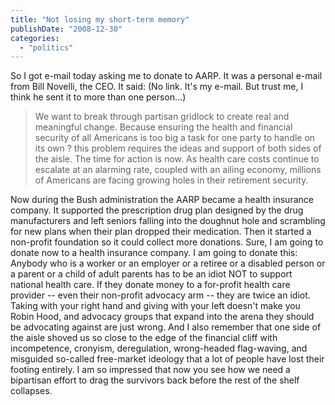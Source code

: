 ```yaml
---
title: "Not losing my short-term memory"
publishDate: "2008-12-30"
categories: 
  - "politics"
---
```


So I got e-mail today asking me to donate to AARP. It was a personal e-mail from Bill Novelli, the CEO. It said: (No link. It's my e-mail. But trust me, I think he sent it to more than one person...)

> We want to break through partisan gridlock to create real and meaningful change. Because ensuring the health and financial security of all Americans is too big a task for one party to handle on its own ? this problem requires the ideas and support of both sides of the aisle. The time for action is now. As health care costs continue to escalate at an alarming rate, coupled with an ailing economy, millions of Americans are facing growing holes in their retirement security.

Now during the Bush administration the AARP became a health insurance company. It supported the prescription drug plan designed by the drug manufacturers and left seniors falling into the doughnut hole and scrambling for new plans when their plan dropped their medication. Then it started a non-profit foundation so it could collect more donations. Sure, I am going to donate now to a health insurance company. I am going to donate this: Anybody who is a worker or an employer or a retiree or a disabled person or a parent or a child of adult parents has to be an idiot NOT to support national health care. If they donate money to a for-profit health care provider -- even their non-profit advocacy arm -- they are twice an idiot. Taking with your right hand and giving with your left doesn't make you Robin Hood, and advocacy groups that expand into the arena they should be advocating against are just wrong. And I also remember that one side of the aisle shoved us so close to the edge of the financial cliff with incompetence, cronyism, deregulation, wrong-headed flag-waving, and misguided so-called free-market ideology that a lot of people have lost their footing entirely. I am so impressed that now you see how we need a bipartisan effort to drag the survivors back before the rest of the shelf collapses.
